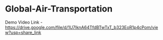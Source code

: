 # Global-Air-Transportation


Demo Video Link - https://drive.google.com/file/d/1U7lknA64TfdBTwTxT_b323EoR1p4cPom/view?usp=share_link
